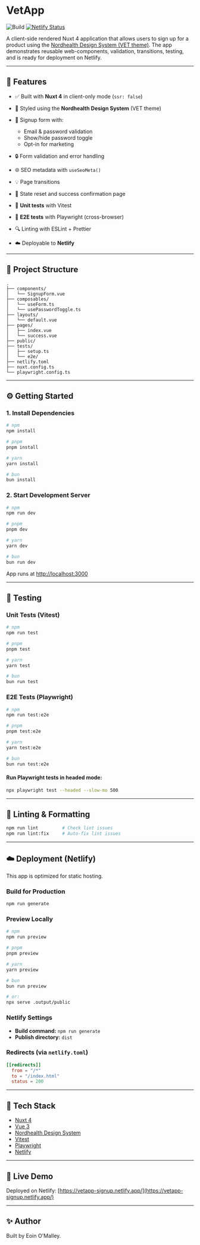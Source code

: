 # VetApp

![Build](https://github.com/eoinom/vetapp/actions/workflows/ci.yml/badge.svg)
[![Netlify Status](https://api.netlify.com/api/v1/badges/033e9037-2f97-46ed-8b78-721cc04d34d7/deploy-status)](https://app.netlify.com/sites/vetapp-signup/deploys)

A client-side rendered Nuxt 4 application that allows users to sign up for a product using the [Nordhealth Design System (VET theme)](https://nordhealth.design). The app demonstrates reusable web-components, validation, transitions, testing, and is ready for deployment on Netlify.

---

## 🚀 Features

- ✅ Built with **Nuxt 4** in client-only mode (`ssr: false`)
- 🎨 Styled using the **Nordhealth Design System** (VET theme)
- 📅 Signup form with:
  - Email & password validation
  - Show/hide password toggle
  - Opt-in for marketing

- 🔒 Form validation and error handling
- 🌐 SEO metadata with `useSeoMeta()`
- 💡 Page transitions
- 🔀 State reset and success confirmation page
- 🧪 **Unit tests** with Vitest
- 🧭 **E2E tests** with Playwright (cross-browser)
- 🔍 Linting with ESLint + Prettier
- ☁️ Deployable to **Netlify**

---

## 🧱 Project Structure

```
.
├── components/
│   └── SignupForm.vue
├── composables/
│   └── useForm.ts
│   └── usePasswordToggle.ts
├── layouts/
│   └── default.vue
├── pages/
│   ├── index.vue
│   └── success.vue
├── public/
├── tests/
│   ├── setup.ts
│   └── e2e/
├── netlify.toml
├── nuxt.config.ts
└── playwright.config.ts
```

---

## ⚙️ Getting Started

### 1. Install Dependencies

```bash
# npm
npm install

# pnpm
pnpm install

# yarn
yarn install

# bun
bun install
```

### 2. Start Development Server

```bash
# npm
npm run dev

# pnpm
pnpm dev

# yarn
yarn dev

# bun
bun run dev
```

App runs at [http://localhost:3000](http://localhost:3000)

---

## 🧲 Testing

### Unit Tests (Vitest)

```bash
# npm
npm run test

# pnpm
pnpm test

# yarn
yarn test

# bun
bun run test
```

### E2E Tests (Playwright)

```bash
# npm
npm run test:e2e

# pnpm
pnpm test:e2e

# yarn
yarn test:e2e

# bun
bun run test:e2e

```

#### Run Playwright tests in headed mode:

```bash
npx playwright test --headed --slow-mo 500
```

---

## 🧹 Linting & Formatting

```bash
npm run lint         # Check lint issues
npm run lint:fix     # Auto-fix lint issues
```

---

## ☁️ Deployment (Netlify)

This app is optimized for static hosting.

### Build for Production

```bash
npm run generate
```

### Preview Locally

```bash
# npm
npm run preview

# pnpm
pnpm preview

# yarn
yarn preview

# bun
bun run preview

# or:
npx serve .output/public
```

### Netlify Settings

- **Build command:** `npm run generate`
- **Publish directory:** `dist`

### Redirects (via `netlify.toml`)

```toml
[[redirects]]
  from = "/*"
  to = "/index.html"
  status = 200
```

---

## 🧐 Tech Stack

- [Nuxt 4](https://nuxt.com)
- [Vue 3](https://vuejs.org)
- [Nordhealth Design System](https://nordhealth.design)
- [Vitest](https://vitest.dev)
- [Playwright](https://playwright.dev/)
- [Netlify](https://netlify.com)

---

## 🔗 Live Demo

Deployed on Netlify: [https://vetapp-signup.netlify.app/](https://vetapp-signup.netlify.app/)

---

## ✨ Author

Built by Eoin O'Malley.

